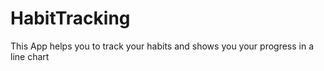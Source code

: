 # HabitTracking
This App helps you to track your habits and shows you your progress in a line chart
